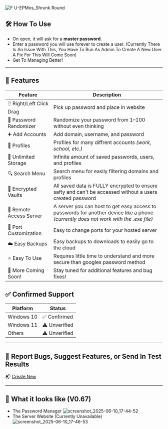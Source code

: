 
![F U-EPMos_Shrunk Round](https://github.com/user-attachments/assets/3d6a90cb-7f27-4435-8880-0874c7239376)

## 🛠️ How To Use
- On open, it will ask for a **master password**.  
- Enter a password you will use forever to create a user.
(Currently There Is An Issue With This, You Have To Run As Admin To Create A New User. A Fix For This Will Come Soon)
- Get To Managing Better!

---

## 🔐 Features
| Feature | Description |
|--------|-------------|
| 🖱️ Right/Left Click Drag | Pick up password and place in website |
| 🔀 Password Randomizer | Randomize your password from 1–100 without even thinking |
| ➕ Add Accounts | Add domain, username, and password |
| 👥 Profiles | Profiles for many diffrent accounts *(work, school, etc.)* |
| 💾 Unlimited Storage | Infinite amount of saved passwords, users, and profiles |
| 🔍 Search Menu | Search menu for easily filtering domains and profiles |
| 🔐 Encrypted Vaults | All saved data is FULLY encrypted to ensure safty and can't be accessed without a users created password |
| 📡 Remote Access Server | A server you can host to get easy access to passwords for another device like a phone *(currently does not work with the .exe file)* |
| 🔁 Port Customization | Easy to change ports for your hosted server |
| ☁️ Easy Backups | Easy backups to downloads to easily go to the cloud |
| ⭐ Easy To Use | Requires little time to understand and more secure than googles password method |
| 🚀 More Coming Soon! | Stay tuned for additional features and bug fixes! |

## ✅ Confirmed Support
| Platform     | Status        |
|--------------|---------------|
| Windows 10   | ✅ Confirmed   |
| Windows 11   | ⚠️ Unverified  |
| Others       | ⚠️ Unverified  |

---

## 🐞 Report Bugs, Suggest Features, or Send In Test Results
📬 [Create New](https://github.com/michutka198kit/EPM-os/issues/new)

---

## 👀 What it looks like (V0.67)
- The Password Manager
![screenshot_2025-06-10_17-44-52](https://github.com/user-attachments/assets/6ca038ac-2ae7-4316-893a-9231773d37dd)
- The Server Website (Currently Unavailable)
![screenshot_2025-06-10_17-46-53](https://github.com/user-attachments/assets/e965bf36-8b14-4cf0-9bec-13a9fdb8d243)

